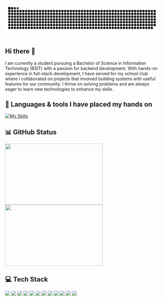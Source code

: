 <img src="https://raw.githubusercontent.com/platane/snk/output/github-contribution-grid-snake-dark.svg" />

## Hi there 👋
I am currently a student pursuing a Bachelor of Science in Information Technology (BSIT) with a passion for backend development. With hands-on experience in full-stack development, I have served for my school club where I collaborated on projects that involved building systems with useful features for our community. I thrive on solving problems and am always eager to learn new technologies to enhance my skills.

## 📔 Languages & tools I have placed my hands on
[![My Skills](https://skillicons.dev/icons?i=nodejs,express,nextjs,vite,react,mongodb,postgres,html,css,js,tailwind,prisma,postman,npm,github,git,docker,vscode&perline=9)](https://skillicons.dev)

## 📊 GitHub Status
<a href="https://github.com/silv-error/convoychat">
  <img height=200 width=320 align="center" src="https://github-readme-stats.vercel.app/api/top-langs/?username=silv-error&layout=compact&langs_count=8&theme=transparent" />
</a>
<a href="https://github.com/silv-error/convoychat">
  <img height=200 width=320 align="center" src="https://github-readme-stats.vercel.app/api?username=silv-error&show_icons=true&theme=transparent" />
</a>

## 💻 Tech Stack
<img src="https://img.shields.io/badge/JavaScript-323330?style=for-the-badge&logo=javascript&logoColor=F7DF1E" /> <img src="https://img.shields.io/badge/Node%20js-339933?style=for-the-badge&logo=nodedotjs&logoColor=white" /> <img src="https://img.shields.io/badge/Express%20js-000000?style=for-the-badge&logo=express&logoColor=white" /> <img src="https://img.shields.io/badge/React-20232A?style=for-the-badge&logo=react&logoColor=61DAFB" /> <img src="https://img.shields.io/badge/next%20js-000000?style=for-the-badge&logo=nextdotjs&logoColor=white" /> <img src="https://img.shields.io/badge/MongoDB-4EA94B?style=for-the-badge&logo=mongodb&logoColor=white" /> <img src="https://img.shields.io/badge/PostgreSQL-green?style=for-the-badge" /> <img src="https://img.shields.io/badge/GIT-E44C30?style=for-the-badge&logo=git&logoColor=white" /> <img src="https://img.shields.io/badge/GitHub-100000?style=for-the-badge&logo=github&logoColor=white" /> <img src="https://img.shields.io/badge/Visual_Studio_Code-0078D4?style=for-the-badge&logo=visual%20studio%20code&logoColor=white" /> <img src="https://img.shields.io/badge/Postman-FF6C37?style=for-the-badge&logo=Postman&logoColor=white" /> <img src="https://img.shields.io/badge/Docker-2CA5E0?style=for-the-badge&logo=docker&logoColor=white" />
<!--
**silv-error/silv-error** is a ✨ _special_ ✨ repository because its `README.md` (this file) appears on your GitHub profile.

Here are some ideas to get you started:

- 🔭 I’m currently working on ...
- 🌱 I’m currently learning ...
- 👯 I’m looking to collaborate on ...
- 🤔 I’m looking for help with ...
- 💬 Ask me about ...
- 📫 How to reach me: ...
- 😄 Pronouns: ...
- ⚡ Fun fact: ...
-->
